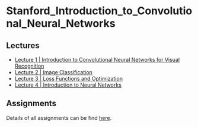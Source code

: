# Stanford_Introduction_to_Convolutional_Neural_Networks

## Lectures

* <a href="https://www.youtube.com/watch?v=vT1JzLTH4G4&t=5s">Lecture 1 | Introduction to Convolutional Neural Networks for Visual Recognition</a>
* <a href="https://www.youtube.com/watch?v=OoUX-nOEjG0">Lecture 2 | Image Classification</a>
* <a href="https://www.youtube.com/watch?v=h7iBpEHGVNc&t=1s">Lecture 3 | Loss Functions and Optimization</a>
* <a href="https://www.youtube.com/watch?v=d14TUNcbn1k&t=7s">Lecture 4 | Introduction to Neural Networks</a>

## Assignments


Details of all assignments can be find <a href="http://cs231n.github.io/#">here</a>.
